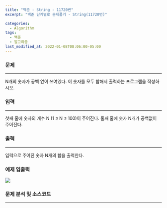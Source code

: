 ```yaml
---
title: "백준 - String - 11720번"
excerpt: "백준 단계별로 문제풀기 - String(11720번)"

categories:
  - Algorithm
tags:
  - 백준
  - 알고리즘
last_modified_at: 2022-01-08T08:06:00-05:00
---
```


### **문제**

---

N개의 숫자가 공백 없이 쓰여있다. 이 숫자를 모두 합해서 출력하는 프로그램을 작성하시오.

### **입력**

---

첫째 줄에 숫자의 개수 N (1 ≤ N ≤ 100)이 주어진다. 둘째 줄에 숫자 N개가 공백없이 주어진다.

### **출력**

---

입력으로 주어진 숫자 N개의 합을 출력한다.

### **예제 입출력**

![](https://gitdevjjong.github.io/assets/images/Baekjoon/Baekjoon11720.PNG)

### **문제 분석 및 소스코드**

---
